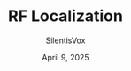 <h1 align="center">
  RF Localization
</h1>
<p align="center">
  SilentisVox
</p>
<p align="center">
  April 9, 2025
</p>
